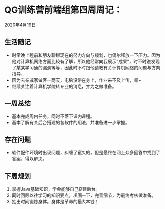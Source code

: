 # QG训练营前端组第四周周记：

2020年4月19日

## 生活随记

- 时常晚上睡前和朋友聊聊现在的努力方向与规划，也偶尔释放一下压力。因为他对计算机网络方面比较有了解，所以他经常向我展示“成果”，时不时说发现了某某学习通的漏洞等等，因此时不时跟他请教有关计算机网络的问题与方向指导。
- 因为去亲戚家做客一两天，电脑没带在身上，作业来不及上传，嘶~
- 继续关注着计算机学院转专业的消息，并为之做准备。

## 一周总结

- 基本完成周内任务，同时不落下课内课程。
- 基本了解有关后台搭建的各软件的用法，并准备进一步掌握。

## 存在问题

- 软件配件环境时出现问题，纠缠了蛮久的，但是最终在网上众多回答中找到了答案，得以解决。


## 下周规划

1. 掌握Java基础知识，学会能够自己搭建后台。
2. 同时回顾以往学习的知识要点，巩固一下，完善细节，为最终考核做准备。
3. 抽出时间锻炼身体。身体是革命的最大本钱！

